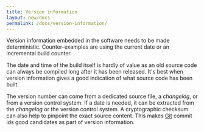 ```yaml
---
title: Version information
layout: new/docs
permalink: /docs/version-information/
---
```


Version information embedded in the software needs to be made
deterministic. Counter-examples are using the current date or an
incremental build counter.

The date and time of the build itself is hardly of value as an old
source code can always be compiled long after it has been released.
It's best when version information gives a good indication of what source
code has been built.

The version number can come from a dedicated source file, a *changelog*,
or from a version control system. If a date is needed, it can be
extracted from the *changelog* or the version control system. A
cryptographic checksum can also help to pinpoint the exact source
content. This makes [Git](https://git-scm.com/) commit ids good
candidates as part of version information.

